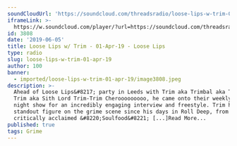 ```yaml
---
soundCloudUrl: 'https://soundcloud.com/threadsradio/loose-lips-w-trim-01-apr-19'
iframeLink: >-
  https://w.soundcloud.com/player/?url=https://soundcloud.com/threadsradio/loose-lips-w-trim-01-apr-19&color=00aabb&auto_play=false&hide_related=false&show_comments=true&show_user=true&show_reposts=false
id: 3808
date: '2019-06-05'
title: Loose Lips w/ Trim - 01-Apr-19 - Loose Lips
type: radio
slug: loose-lips-w-trim-01-apr-19
author: 100
banner:
  - imported/loose-lips-w-trim-01-apr-19/image3808.jpeg
description: >-
  Ahead of Loose Lips&#8217; party in Leeds with Trim aka Trimbal aka Taliban
  Trim aka Sith Lord Trim-Trim Cherooooooooo, he came onto their weekly Monday
  night show for an incredibly engaging interview and freestyle. Trim has been a
  standout figure on the grime scene since his days in Roll Deep, from the
  critically acclaimed &#8220;Soulfood&#8221; [...]Read More...
published: true
tags: Grime
---
```

